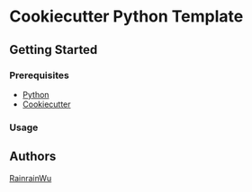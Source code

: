 # Cookiecutter Python Template

## Getting Started

### Prerequisites

* [Python](https://www.python.org/downloads/)
* [Cookiecutter](https://cookiecutter.readthedocs.io/en/1.7.0/)

### Usage

## Authors
[RainrainWu](https://github.com/RainrainWu)
